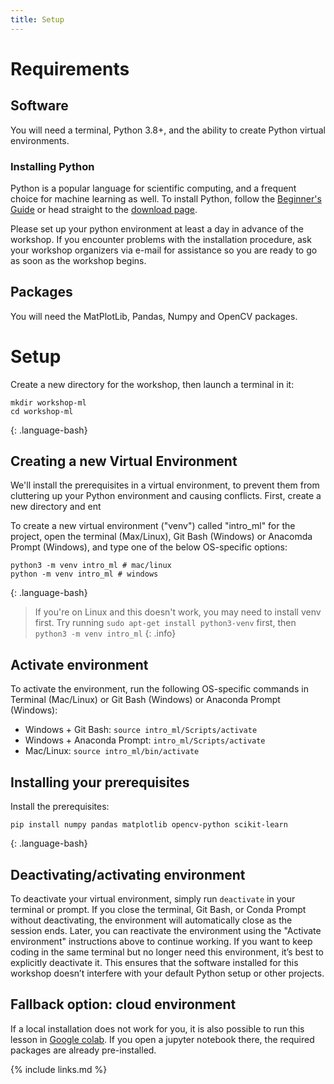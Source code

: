```yaml
---
title: Setup
---
```

# Requirements

## Software

You will need a terminal, Python 3.8+, and the ability to create Python virtual environments.


### Installing Python

Python is a popular language for scientific computing, and a frequent choice
for machine learning as well.
To install Python, follow the [Beginner's Guide](https://wiki.python.org/moin/BeginnersGuide/Download) or head straight to the [download page](https://www.python.org/downloads/).

Please set up your python environment at least a day in advance of the workshop.
If you encounter problems with the installation procedure, ask your workshop organizers via e-mail for assistance so
you are ready to go as soon as the workshop begins.

## Packages

You will need the MatPlotLib, Pandas, Numpy and OpenCV packages. 

# Setup

Create a new directory for the workshop, then launch a terminal in it:

~~~
mkdir workshop-ml
cd workshop-ml
~~~
{: .language-bash}

## Creating a new Virtual Environment
We'll install the prerequisites in a virtual environment, to prevent them from cluttering up your Python environment and causing conflicts.
First, create a new directory and ent

To create a new virtual environment ("venv") called "intro_ml" for the project, open the terminal (Max/Linux), Git Bash (Windows) or Anacomda Prompt (Windows), and type one of the below OS-specific options:

~~~
python3 -m venv intro_ml # mac/linux
python -m venv intro_ml # windows
~~~
{: .language-bash}

> If you're on Linux and this doesn't work, you may need to install venv first. Try running `sudo apt-get install python3-venv` first, then `python3 -m venv intro_ml`
{: .info}

## Activate environment
To activate the environment, run the following OS-specific commands in Terminal (Mac/Linux) or Git Bash (Windows) or Anaconda Prompt (Windows):

* Windows + Git Bash: `source intro_ml/Scripts/activate`
* Windows + Anaconda Prompt: `intro_ml/Scripts/activate`
* Mac/Linux: `source intro_ml/bin/activate`

## Installing your prerequisites

Install the prerequisites:

~~~
pip install numpy pandas matplotlib opencv-python scikit-learn
~~~
{: .language-bash}

## Deactivating/activating environment
To deactivate your virtual environment, simply run `deactivate` in your terminal or prompt. If you close the terminal, Git Bash, or Conda Prompt without deactivating, the environment will automatically close as the session ends. Later, you can reactivate the environment using the "Activate environment" instructions above to continue working. If you want to keep coding in the same terminal but no longer need this environment, it’s best to explicitly deactivate it. This ensures that the software installed for this workshop doesn’t interfere with your default Python setup or other projects.

## Fallback option: cloud environment
If a local installation does not work for you, it is also possible to run this lesson in [Google colab](https://colab.research.google.com/). If you open a jupyter notebook there, the required packages are already pre-installed.

{% include links.md %}
